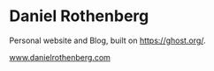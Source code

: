 # Daniel Rothenberg

Personal website and Blog, built on https://ghost.org/.

www.danielrothenberg.com
